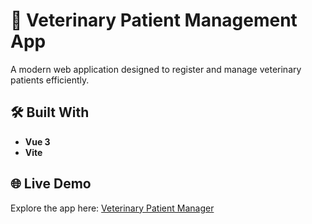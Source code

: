 # 🐾 Veterinary Patient Management App  

A modern web application designed to register and manage veterinary patients efficiently.  

## 🛠️ Built With  
- **Vue 3**  
- **Vite**  

## 🌐 Live Demo  
Explore the app here: [Veterinary Patient Manager](https://admin-pacientes-vue-ten.vercel.app/)  

